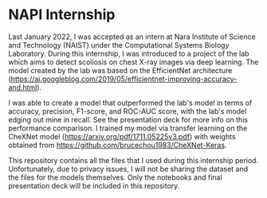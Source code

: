 # NAPI Internship
Last January 2022, I was accepted as an intern at Nara Institute of Science and Technology (NAIST) under the Computational Systems Biology Laboratory. During this internship, I was introduced to a project of the lab which aims to detect scoliosis on chest X-ray images via deep learning. The model created by the lab was based on the EfficientNet architecture (https://ai.googleblog.com/2019/05/efficientnet-improving-accuracy-and.html). 

I was able to create a model that outperformed the lab's model in terms of accuracy, precision, F1-score, and ROC-AUC score, with the lab's model edging out mine in recall. See the presentation deck for more info on this performance comparison. I trained my model via transfer learning on the CheXNet model (https://arxiv.org/pdf/1711.05225v3.pdf) with weights obtained from https://github.com/brucechou1983/CheXNet-Keras.

This repository contains all the files that I used during this internship period. Unfortunately, due to privacy issues, I will not be sharing the dataset and the files for the models themselves. Only the notebooks and final presentation deck will be included in this repository.